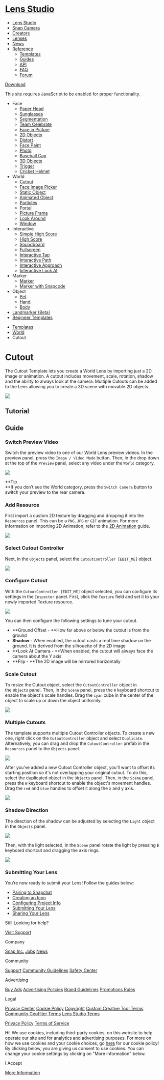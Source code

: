 # [Lens Studio](/)

  - [Lens Studio](/)
  - [Snap Camera](/snap-camera)
  - [Creators](/creators)
  - [Lenses](/lenses)
  - [News](/news)
  - [Reference](#)
      - [Templates](/templates)
      - [Guides](/guides)
      - [API](/api)
      - [FAQ](/support)
      - [Forum](https://support.lensstudio.com/hc/en-us/community/topics)

[Download](/download)

[](#) [](#)

This site requires JavaScript to be enabled for proper functionality.

  - Face
      - [Paper Head](/templates/face/paper-head)
      - [Sunglasses](/templates/face/sunglasses)
      - [Segmentation](/templates/face/segmentation)
      - [Team Celebrate](/templates/face/team-celebrate)
      - [Face in Picture](/templates/face/face-in-picture)
      - [2D Objects](/templates/face/2d-objects)
      - [Distort](/templates/face/distort)
      - [Face Paint](/templates/face/face-paint)
      - [Photo](/templates/face/photo)
      - [Baseball Cap](/templates/face/baseball-cap)
      - [3D Objects](/templates/face/3d-objects)
      - [Trigger](/templates/face/trigger)
      - [Cricket Helmet](/templates/face/cricket-helmet)
  - World
      - [Cutout](/templates/world/cutout)
      - [Face Image Picker](/templates/world/face-image-picker)
      - [Static Object](/templates/world/static-object)
      - [Animated Object](/templates/world/animated-object)
      - [Particles](/templates/world/particles)
      - [Portal](/templates/world/portal)
      - [Picture Frame](/templates/world/picture-frame)
      - [Look Around](/templates/world/look-around)
      - [Window](/templates/world/window)
  - Interactive
      - [Simple High Score](/templates/interactive/simple-high-score)
      - [High Score](/templates/interactive/high-score)
      - [Soundboard](/templates/interactive/soundboard)
      - [Fullscreen](/templates/interactive/fullscreen)
      - [Interactive Tap](/templates/interactive/interactive-tap)
      - [Interactive Path](/templates/interactive/interactive-path)
      - [Interactive
        Approach](/templates/interactive/interactive-approach)
      - [Interactive Look
        At](/templates/interactive/interactive-look-at)
  - Marker
      - [Marker](/templates/marker/marker)
      - [Marker with Snapcode](/templates/marker/marker-with-snapcode)
  - Object
      - [Pet](/templates/object/pet)
      - [Hand](/templates/object/hand)
      - [Body](/templates/object/body)
  - [Landmarker (Beta)](/templates/landmarker)
  - [Beginner Templates](/templates/beginner-templates)

<!-- end list -->

  - [Templates](/templates)
  - [World](/templates/world)
  - Cutout

# Cutout

The Cutout Template lets you create a World Lens by importing just a 2D
image or animation. A cutout includes movement, scale, rotation, shadow
and the ability to always look at the camera. Multiple Cutouts can be
added to the Lens allowing you to create a 3D scene with movable 2D
objects.   

![](https://storage.googleapis.com/snapchat-lens-assets/f1a09194-f02d-43ed-92b8-62e843179ff0/lensStudio/Templates/T2kuv7A_2_0_0/img/cutout_example.gif)

## Tutorial

## Guide

### Switch Preview Video

Switch the preview video to one of our World Lens preview videos. In the
preview panel, press the `Image / Video Mode` button. Then, in the drop
down at the top of the `Preview` panel, select any video under the
`World` category. 

![](https://storage.googleapis.com/snapchat-lens-assets/f1a09194-f02d-43ed-92b8-62e843179ff0/lensStudio/Templates/T2kuv7A_2_0_0/img/cutout_select_preview.gif)

**Tip   
**If you don’t see the World category, press the `Switch Camera` button
to switch your preview to the rear camera.

### Add Resource

First import a custom 2D texture by dragging and dropping it into the
`Resources` panel. This can be a `PNG`, `JPG` or `GIF` animation. For
more information on importing 2D Animation, refer to the [2D
Animation](/guides/2d/2d-animation) guide.

![](https://storage.googleapis.com/snapchat-lens-assets/f1a09194-f02d-43ed-92b8-62e843179ff0/lensStudio/Templates/T2kuv7A_2_0_0/img/cutout_add_resource.gif)

### Select Cutout Controller

Next, in the `Objects` panel, select the `CutoutController [EDIT_ME]`
object.  

![](https://storage.googleapis.com/snapchat-lens-assets/f1a09194-f02d-43ed-92b8-62e843179ff0/lensStudio/Templates/T2kuv7A_2_0_0/img/cutout_select_object.gif)

### Configure Cutout

With the `CutoutController [EDIT_ME]` object selected, you can configure
its settings in the `Inspector` panel. First, click the `Texture` field
and set it to your newly imported Texture resource. 

![](https://storage.googleapis.com/snapchat-lens-assets/f1a09194-f02d-43ed-92b8-62e843179ff0/lensStudio/Templates/T2kuv7A_2_0_0/img/cutout_set_texture.gif)

You can then configure the following settings to tune your cutout. 

  - **Ground Offset - **How far above or below the cutout is from the
    ground
  - **Shadow -** When enabled, the cutout casts a real time shadow on
    the ground. It is derived from the silhouette of the 2D image
  - **Look At Camera - **When enabled, the cutout will always face the
    camera about the Y axis
  - **Flip - **The 2D image will be mirrored horizontally

### Scale Cutout

To resize the Cutout object, select the `CutoutController` object in
the `Objects` panel. Then, in the `Scene` panel, press the `R` keyboard
shortcut to enable the object's scale handles. Drag the `cyan` cube in
the center of the object to scale up or down the object uniformly. 

![](https://storage.googleapis.com/snapchat-lens-assets/f1a09194-f02d-43ed-92b8-62e843179ff0/lensStudio/Templates/T2kuv7A_2_0_0/img/cutout_scale.gif)

### Multiple Cutouts

The template supports multiple Cutout Controller objects. To create a
new one, right click on the `CutoutController` object and select
`Duplicate`. Alternatively, you can drag and drop the `CutoutController`
prefab in the `Resources` panel to the `Objects` panel.

![](https://storage.googleapis.com/snapchat-lens-assets/f1a09194-f02d-43ed-92b8-62e843179ff0/lensStudio/Templates/T2kuv7A_2_0_0/img/cutout_new_cutout.gif)

After you've added a new Cutout Controller object, you'll want to offset
its starting position so it's not overlapping your original cutout. To
do this, select the duplicated object in the `Objects` panel. Then, in
the `Scene` panel, press the `W` keyboard shortcut to enable the
object's movement handles. Drag the `red` and `blue` handles to offset
it along the x and y axis. 

![](https://storage.googleapis.com/snapchat-lens-assets/f1a09194-f02d-43ed-92b8-62e843179ff0/lensStudio/Templates/T2kuv7A_2_0_0/img/cutout_position_cutout.gif)

### Shadow Direction

The direction of the shadow can be adjusted by selecting the `Light`
object in the `Objects` panel. 

![](https://storage.googleapis.com/snapchat-lens-assets/f1a09194-f02d-43ed-92b8-62e843179ff0/lensStudio/Templates/T2kuv7A_2_0_0/img/cutout_select_light_sm.png)

Then, with the light selected, in the `Scene` panel rotate the light by
pressing `E` keyboard shortcut and dragging the axis rings. 

![](https://storage.googleapis.com/snapchat-lens-assets/f1a09194-f02d-43ed-92b8-62e843179ff0/lensStudio/Templates/T2kuv7A_2_0_0/img/cutout_light.gif)

### Submitting Your Lens

You’re now ready to submit your Lens\! Follow the guides below:

  - [Pairing to Snapchat](/guides/general/pairing-to-snapchat)
  - [Creating an Icon](/guides/submission/creating-an-icon)
  - [Configuring Project
    Info](/guides/submission/configuring-project-info)
  - [Submitting Your Lens](/guides/submission/submitting-your-lens)
  - [Sharing Your Lens](/guides/sharing/sharing-your-lens)

Still Looking for help?

[Visit Support](/support)

Company

[Snap Inc.](https://www.snap.com/) [Jobs](https://www.snap.com/jobs/)
[News](https://www.snap.com/news/)

Community

[Support](https://support.snapchat.com/) [Community
Guidelines](https://support.snapchat.com/a/guidelines) [Safety
Center](https://www.snapchat.com/safety)

Advertising

[Buy Ads](https://www.snapchat.com/ads) [Advertising
Policies](https://www.snap.com/ad-policies/) [Brand
Guidelines](https://www.snap.com/brand-guidelines/) [Promotions
Rules](https://support.snapchat.com/a/promotions-rules)

Legal

[Privacy Center](https://www.snap.com/privacy/privacy-center/) [Cookie
Policy](https://www.snap.com/cookie-policy/)
[Copyright](https://support.snapchat.com/co/report-copyright) [Custom
Creative Tool
Terms](https://www.snap.com/en-US/terms/custom-creative-tools/)
[Community Geofilter Terms](https://www.snapchat.com/create/terms.html)
[Lens Studio Terms](https://www.snap.com/terms/lens-studio-terms/)

[Privacy Policy](https://www.snap.com/privacy/privacy-policy/) [Terms of
Service](https://www.snap.com/terms/)

Hi\! We use cookies, including third-party cookies, on this website to
help operate our site and for analytics and advertising purposes. For
more on how we use cookies and your cookie choices, go
[here](https://snap.com/cookie-policy/) for our cookie policy\! By
clicking below, you are giving us consent to use cookies. You can change
your cookie settings by clicking on "More information" below.

I Accept

[More Information](https://www.snapchat.com/cookie-settings)
